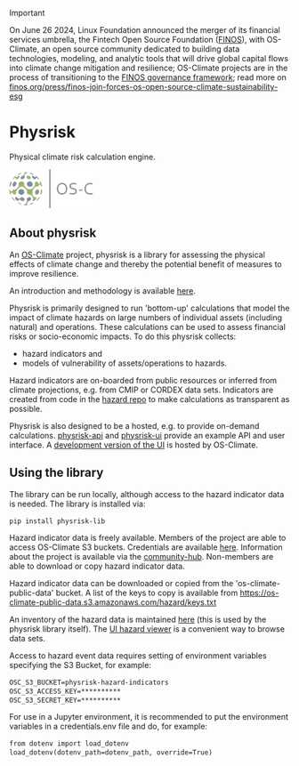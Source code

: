 <!-- markdownlint-disable -->
<!-- prettier-ignore-start -->
> [!IMPORTANT]
> On June 26 2024, Linux Foundation announced the merger of its financial services umbrella, the Fintech Open Source Foundation ([FINOS](https://finos.org)), with OS-Climate, an open source community dedicated to building data technologies, modeling, and analytic tools that will drive global capital flows into climate change mitigation and resilience; OS-Climate projects are in the process of transitioning to the [FINOS governance framework](https://community.finos.org/docs/governance); read more on [finos.org/press/finos-join-forces-os-open-source-climate-sustainability-esg](https://finos.org/press/finos-join-forces-os-open-source-climate-sustainability-esg)
<!-- prettier-ignore-end -->
<!-- markdownlint-enable -->

# Physrisk
Physical climate risk calculation engine.

<img src="docs/images/OS-Climate-Logo.png" alt="drawing" width="150"/>


## About physrisk

An [OS-Climate](https://os-climate.org) project, physrisk is a library for assessing the physical effects of climate change and thereby the potential benefit of measures to improve resilience.

An introduction and methodology is available [here](https://github.com/os-climate/physrisk/blob/main/methodology/PhysicalRiskMethodology.pdf).

Physrisk is primarily designed to run 'bottom-up' calculations that model the impact of climate hazards on large numbers of individual assets (including natural) and operations. These calculations can be used to assess financial risks or socio-economic impacts. To do this physrisk collects:

- hazard indicators and
- models of vulnerability of assets/operations to hazards.

Hazard indicators are on-boarded from public resources or inferred from climate projections, e.g. from CMIP or CORDEX data sets. Indicators are created from code in the
[hazard repo](https://github.com/os-climate/hazard) to make calculations as transparent as possible.

Physrisk is also designed to be a hosted, e.g. to provide on-demand calculations. [physrisk-api](https://github.com/os-climate/physrisk-api) and [physrisk-ui](https://github.com/os-climate/physrisk-ui) provide an example API and user interface. A [development version of the UI](https://physrisk-ui-sandbox.apps.odh-cl1.apps.os-climate.org) is hosted by OS-Climate.

## Using the library
The library can be run locally, although access to the hazard indicator data is needed. The library is installed via:
```
pip install physrisk-lib
```

Hazard indicator data is freely available. Members of the project are able to access OS-Climate S3 buckets. Credentials are available [here](https://console-openshift-console.apps.odh-cl1.apps.os-climate.org/k8s/ns/sandbox/secrets/physrisk-s3-keys). Information about the project is available via the [community-hub](https://github.com/os-climate/OS-Climate-Community-Hub). Non-members are able to download or copy hazard indicator data.

Hazard indicator data can be downloaded or copied from the 'os-climate-public-data' bucket. A list of the keys to copy is available from
https://os-climate-public-data.s3.amazonaws.com/hazard/keys.txt

An inventory of the hazard data is maintained [here](https://github.com/os-climate/hazard/blob/main/src/inventories/hazard/inventory.json) (this is used by the physrisk library itself). The [UI hazard viewer](https://physrisk-ui-sandbox.apps.odh-cl1.apps.os-climate.org) is a convenient way to browse data sets.

Access to hazard event data requires setting of environment variables specifying the S3 Bucket, for example:

```
OSC_S3_BUCKET=physrisk-hazard-indicators
OSC_S3_ACCESS_KEY=**********
OSC_S3_SECRET_KEY=**********
```

For use in a Jupyter environment, it is recommended to put the environment variables in a credentials.env file and do, for example:
```
from dotenv import load_dotenv
load_dotenv(dotenv_path=dotenv_path, override=True)
```
